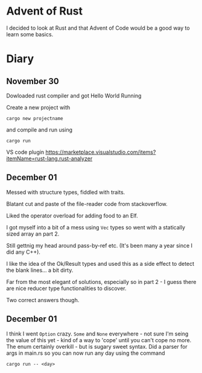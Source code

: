 # Advent of Rust

I decided to look at Rust and that Advent of Code would be a good way to learn some basics.

# Diary

## November 30

Dowloaded rust compiler and got Hello World Running

Create a new project with

```
cargo new projectname
```

and compile and run using

```
cargo run
```

VS code plugin https://marketplace.visualstudio.com/items?itemName=rust-lang.rust-analyzer

## December 01

Messed with structure types, fiddled with traits.

Blatant cut and paste of the file-reader code from stackoverflow.

Liked the operator overload for adding food to an Elf.

I got myself into a bit of a mess using `Vec` types so went with a statically sized array an part 2.

Still gettnig my head around pass-by-ref etc. (It's been many a year since I did any C++).

I like the idea of the Ok/Result types and used this as a side effect to detect the blank lines... a bit dirty.

Far from the most elegant of solutions, especially so in part 2 - I guess there are nice reducer type functionalities to discover.

Two correct answers though.

## December 01

I think I went `Option` crazy. `Some` and `None` everywhere - not sure I'm seing the value of this yet - kind of a way to 'cope' until you can't cope no more. The enum certainly overkill - but is sugary sweet syntax.
Did a parser for args in main.rs so you can now run any day using the command

```
cargo run -- <day>
```
